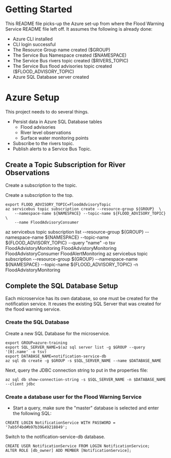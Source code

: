 # Getting Started

This README file picks-up the Azure set-up from where the Flood Warning Service  README file left off. It
assumes the following is already done:
* Azure CLI installed
* CLI login successful
* The Resource Group name created ($GROUP)
* The Service Bus Namespace created ($NAMESPACE)
* The Service Bus rivers topic created ($RIVERS_TOPIC)
* The Service Bus flood advisories topic created ($FLOOD_ADVISORY_TOPIC)
* Azure SQL Database server created

# Azure Setup

This project needs to do several things.
* Persist data in Azure SQL Database tables
  * Flood advisories
  * River level observations
  * Surface water monitoring points
* Subscribe to the rivers topic.
* Publish alerts to a Service Bus Topic.

## Create a Topic Subscription for River Observations
Create a subscription to the topic.

Create a subscription to the top.

```
export FLOOD_ADVISORY_TOPIC=FloodAdvisoryTopic
az servicebus topic subscription create --resource-group ${GROUP}  \
    --namespace-name ${NAMESPACE} --topic-name ${FLOOD_ADVISORY_TOPIC} \
    --name FloodAdvisoryConsumer
```

az servicebus topic subscription list --resource-group ${GROUP} --namespace-name ${NAMESPACE} --topic-name ${FLOOD_ADVISORY_TOPIC} --query "name" -o tsv
FloodAdvistoryMonitoring
FloodAdvistoryMonitoring
FloodAdvistoryConsumer
FloodAlertMonitoring
az servicebus topic subscription --resource-group ${GROUP} --namespace-name ${NAMESPACE} --topic-name ${FLOOD_ADVISORY_TOPIC} -n FloodAdvistoryMonitoring
## Complete the SQL Database Setup
Each microservice has its own database, so one must be created for the notification service.
It reuses the existing SQL Server that was created for the flood warning service.

### Create the SQL Database
Create a new SQL Database for the microservice.
``` 
export GROUP=azure-training
export SQL_SERVER_NAME=$(az sql server list -g $GROUP --query  '[0].name' -o tsv)
export DATABASE_NAME=notification-service-db 
az sql db create -g $GROUP -s $SQL_SERVER_NAME --name $DATABASE_NAME
```

Next, query the JDBC connection string to put in the properties file:
``` 
az sql db show-connection-string -s $SQL_SERVER_NAME -n $DATABASE_NAME --client jdbc
```

### Create a database user for the Flood Warning Service
* Start a query, make sure the "master" database is selected and enter the following SQL:
```
CREATE LOGIN NotificationService WITH PASSWORD = '7ab5f4bd#b97b39&49218849';
```

Switch to the notification-service-db database.
```
CREATE USER NotificationService FROM LOGIN NotificationService; 
ALTER ROLE [db_owner] ADD MEMBER [NotificationService];
```

